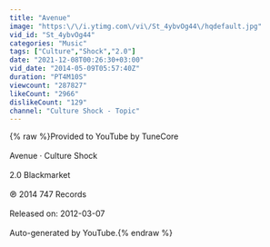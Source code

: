 ```yaml
---
title: "Avenue"
image: "https:\/\/i.ytimg.com\/vi\/St_4ybvOg44\/hqdefault.jpg"
vid_id: "St_4ybvOg44"
categories: "Music"
tags: ["Culture","Shock","2.0"]
date: "2021-12-08T00:26:30+03:00"
vid_date: "2014-05-09T05:57:40Z"
duration: "PT4M10S"
viewcount: "287827"
likeCount: "2966"
dislikeCount: "129"
channel: "Culture Shock - Topic"
---
```

{% raw %}Provided to YouTube by TuneCore<br /><br />Avenue · Culture Shock<br /><br />2.0 Blackmarket<br /><br />℗ 2014 747 Records<br /><br />Released on: 2012-03-07<br /><br />Auto-generated by YouTube.{% endraw %}

